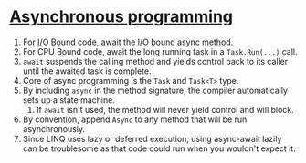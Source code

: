 # [Asynchronous programming](https://docs.microsoft.com/en-us/dotnet/csharp/async)

1. For I/O Bound code, await the I/O bound async method.
2. For CPU Bound code, await the long running task in a ``Task.Run(...)`` call.
3. ``await`` suspends the calling method and yields control back to its caller until the awaited task is complete. 
4. Core of async programming is the ``Task`` and ``Task<T>`` type.
5. By including ``async`` in the method signature, the compiler automatically sets up a state machine.
   1. If ``await`` isn't used, the method will never yield control and will block.
6. By convention, append ``Async`` to any method that will be run asynchronously.
7. Since LINQ uses lazy or deferred execution, using async-await lazily can be troublesome as that code could run when you wouldn't expect it.